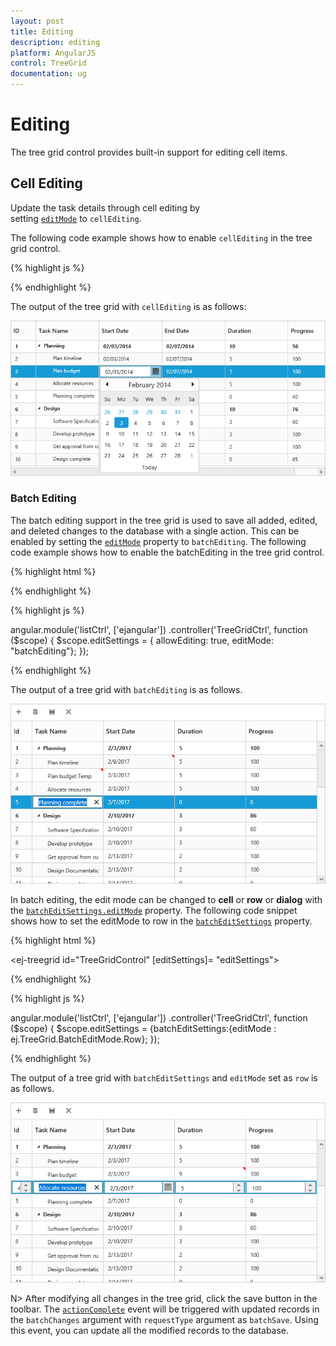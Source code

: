 ```yaml
---
layout: post
title: Editing
description: editing
platform: AngularJS
control: TreeGrid
documentation: ug
---
```


# Editing

The tree grid control provides built-in support for editing cell items.    

## Cell Editing

Update the task details through cell editing by setting [`editMode`](https://help.syncfusion.com/api/js/ejtreegrid#members:editsettings-editmode "editSettings.editMode") to `cellEditing`.
             
The following code example shows how to enable `cellEditing` in the tree grid control.                               

{% highlight js %}

<body ng-controller="TreeGridCtrl">
    <!--Add  treegrid control here-->
    <div id="TreeGridContainer" ej-treegrid //... 
    e-editsettings="editSettings">
    </div>
    <script>
    var editSettings = { allowEditing: true,
            editMode: "cellEditing"}
    angular.module('listCtrl', ['ejangular'])
        .controller('TreeGridCtrl', function($scope) {
            //...
            $scope.editSettings = "editSettings";
        });
</script>
</body>
{% endhighlight %}

The output of the tree grid with `cellEditing` is as follows:                                                                  

![](Editing_images/Editing_img1.png)

### Batch Editing

The batch editing support in the tree grid is used to save all added, edited, and deleted changes to the database with a single action. This can be enabled by setting the [`editMode`](https://help.syncfusion.com/api/js/ejtreegrid#members:editsettings-editmode) property to `batchEditing`. The following code example shows how to enable the batchEditing in the tree grid control.

{% highlight html %}

<div ej-treegrid id="treegrid" e-editsettings="editSettings">
</div>

{% endhighlight %}

{% highlight js %}

angular.module('listCtrl', ['ejangular'])
       .controller('TreeGridCtrl', function ($scope) {
           $scope.editSettings = { allowEditing: true, editMode: "batchEditing"};
       });

{% endhighlight %}

The output of a tree grid with `batchEditing` is as follows.

![](Editing_images/BatchEdit_img1.png)


In batch editing, the edit mode can be changed to **cell** or **row** or **dialog** with the [`batchEditSettings.editMode`](https://help.syncfusion.com/api/js/ejtreegrid#members:editsettings-batcheditsettings-editmode) property. The following code snippet shows how to set the editMode to row in the [`batchEditSettings`](https://help.syncfusion.com/api/js/ejtreegrid#members:editsettings-batcheditsettings) property.

{% highlight html %}

<ej-treegrid id="TreeGridControl"
    [editSettings]= "editSettings">
</ej-treegrid>

{% endhighlight %}

{% highlight js %}

angular.module('listCtrl', ['ejangular'])
       .controller('TreeGridCtrl', function ($scope) {
           $scope.editSettings = {batchEditSettings:{editMode : ej.TreeGrid.BatchEditMode.Row};
       });

{% endhighlight %}

The output of a tree grid with `batchEditSettings` and `editMode` set as `row` is as follows.

![](Editing_images/BatchEdit_img2.png)


N> After modifying all changes in the tree grid, click the save button in the toolbar. The [`actionComplete`](https://help.syncfusion.com/api/js/ejtreegrid#events:actioncomplete) event will be triggered with updated records in the `batchChanges` argument with `requestType` argument as `batchSave`. Using this event, you can update all the modified records to the database.

